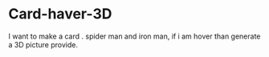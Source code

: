 # Card-haver-3D
I want to make a card . spider man and iron man, if i am hover than generate a 3D picture provide.
